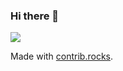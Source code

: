 ### Hi there 👋

<!--
**yoo-minho/yoo-minho** is a ✨ _special_ ✨ repository because its `README.md` (this file) appears on your GitHub profile.

Here are some ideas to get you started:

- 🔭 I’m currently working on ...
- 🌱 I’m currently learning ...
- 👯 I’m looking to collaborate on ...
- 🤔 I’m looking for help with ...
- 💬 Ask me about ...
- 📫 How to reach me: ...
- 😄 Pronouns: ...
- ⚡ Fun fact: ...
-->

<a href="https://github.com/harlan-zw/nuxt-seo/graphs/contributors">
  <img src="https://contrib.rocks/image?repo=harlan-zw/nuxt-seo" />
</a>

Made with [contrib.rocks](https://contrib.rocks).
